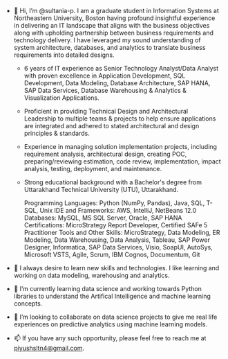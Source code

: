 - 👋 Hi, I’m @sultania-p. I am a graduate student in Information Systems at Northeastern University, Boston having profound insightful experience in delivering an IT landscape that aligns with the business objectives along with upholding partnership between business requirements and technology delivery. I have leveraged my sound understanding of system architecture, databases, and analytics to translate business requirements into detailed designs. 

  - 6 years of IT experience as Senior Technology Analyst/Data Analyst with proven excellence in Application Development, SQL Development, Data Modeling, Database Architecture, SAP HANA, SAP Data Services, Database Warehousing & Analytics & Visualization Applications.

  - Proficient in providing Technical Design and Architectural Leadership to multiple teams & projects to help ensure applications are integrated and adhered to stated architectural and design principles & standards.

  - Experience in managing solution implementation projects, including requirement analysis, architectural design, creating POC, preparing/reviewing estimation, code review, implementation, impact analysis, testing, deployment, and maintenance.

  - Strong educational background with a Bachelor's degree from Uttarakhand Technical University (UTU), Uttarakhand.

    Programming Languages: Python (NumPy, Pandas), Java, SQL, T-SQL, Unix
    IDE and Frameworks: AWS, IntelliJ, NetBeans 12.0
    Databases: MySQL, MS SQL Server, Oracle, SAP HANA
    Certifications: MicroStrategy Report Developer, Certified SAFe 5 Practitioner
    Tools and Other Skills: MicroStrategy, Data Modeling, ER Modeling, Data Warehousing, Data Analysis, Tableau, SAP Power Designer, Informatica, SAP Data Services, Visio,                           SoapUI, AutoSys, Microsoft VSTS, Agile, Scrum, IBM Cognos, Documentum, Git

- 👀 I always desire to learn new skills and technologies. I like learning and working on data modeling, warehousing and analytics.
- 🌱 I’m currently learning data science and working towards Python libraries to understand the Artifical Intelligence and machine learning concepts.
- 💞️ I’m looking to collaborate on data science projects to give me real life experiences on predictive analytics using machine learning models.
- 📫 If you have any such opportunity, please feel free to reach me at piyushsltn4@gmail.com.

<!---
sultania-p/sultania-p is a ✨ special ✨ repository because its `README.md` (this file) appears on your GitHub profile.
You can click the Preview link to take a look at your changes.
--->
